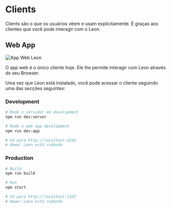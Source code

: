 # Clients

Clients são o que os usuários vêem e usam explicitamente. É graças aos clientes que você pode interagir com o Leon.

## Web App

![App Web Leon](/assets/img/web-app_client_en.png "Leon's Web App")

O app web é o único cliente hoje. Ele lhe permite interagir com Leon através do seu Browser.

Uma vez que Leon está instalado, você pode acessar o cliente seguindo uma das secções seguintes:

### Development

```bash
# Rode o servidor em development
npm run dev:server

# Rode o web app development
npm run dev:app

# Vá para http://localhost:4242
# Aeww! Leon está rodando
```

### Production

```bash
# Build
npm run build

# Run
npm start

# Vá para http://localhost:1337
# Aeww! Leon está rodando
```

